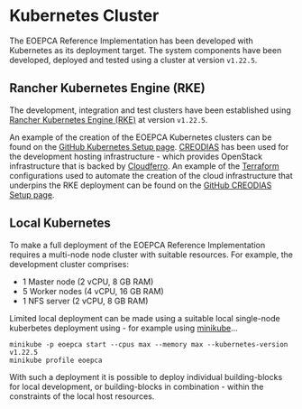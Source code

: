 # Kubernetes Cluster

The EOEPCA Reference Implementation has been developed with Kubernetes as its deployment target. The system components have been developed, deployed and tested using a cluster at version `v1.22.5`.

## Rancher Kubernetes Engine (RKE)

The development, integration and test clusters have been established using [Rancher Kubernetes Engine (RKE)](https://rancher.com/products/rke) at version `v1.22.5`.

An example of the creation of the EOEPCA Kubernetes clusters can be found on the [GitHub Kubernetes Setup page](https://github.com/EOEPCA/eoepca/tree/develop/kubernetes#readme). [CREODIAS](https://creodias.eu/) has been used for the development hosting infrastructure - which provides OpenStack infrastructure that is backed by [Cloudferro](https://cloudferro.com/). An example of the [Terraform](https://www.terraform.io/) configurations used to automate the creation of the cloud infrastructure that underpins the RKE deployment can be found on the [GitHub CREODIAS Setup page](https://github.com/EOEPCA/eoepca/tree/develop/creodias#readme).

## Local Kubernetes

To make a full deployment of the EOEPCA Reference Implementation requires a multi-node node cluster with suitable resources. For example, the development cluster comprises:

* 1 Master node (2 vCPU, 8 GB RAM)
* 5 Worker nodes (4 vCPU, 16 GB RAM)
* 1 NFS server (2 vCPU, 8 GB RAM)

Limited local deployment can be made using a suitable local single-node kuberbetes deployment using - for example using [minikube](https://minikube.sigs.k8s.io/)...

```
minikube -p eoepca start --cpus max --memory max --kubernetes-version v1.22.5
minikube profile eoepca
```

With such a deployment it is possible to deploy individual building-blocks for local development, or building-blocks in combination - within the constraints of the local host resources.
